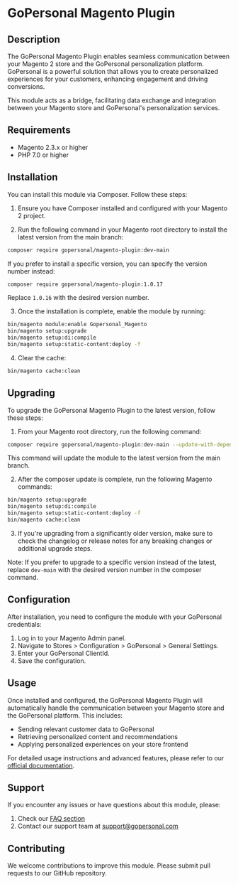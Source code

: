 # GoPersonal Magento Plugin

## Description

The GoPersonal Magento Plugin enables seamless communication between your Magento 2 store and the GoPersonal personalization platform. GoPersonal is a powerful solution that allows you to create personalized experiences for your customers, enhancing engagement and driving conversions.

This module acts as a bridge, facilitating data exchange and integration between your Magento store and GoPersonal's personalization services.

## Requirements

- Magento 2.3.x or higher
- PHP 7.0 or higher

## Installation

You can install this module via Composer. Follow these steps:

1. Ensure you have Composer installed and configured with your Magento 2 project.

2. Run the following command in your Magento root directory to install the latest version from the main branch:

```bash
composer require gopersonal/magento-plugin:dev-main
```

   If you prefer to install a specific version, you can specify the version number instead:

```bash
composer require gopersonal/magento-plugin:1.0.17
```

   Replace `1.0.16` with the desired version number.

3. Once the installation is complete, enable the module by running:

```bash
bin/magento module:enable Gopersonal_Magento
bin/magento setup:upgrade
bin/magento setup:di:compile
bin/magento setup:static-content:deploy -f
```

4. Clear the cache:

```bash
bin/magento cache:clean
```

## Upgrading

To upgrade the GoPersonal Magento Plugin to the latest version, follow these steps:

1. From your Magento root directory, run the following command:

```bash
composer require gopersonal/magento-plugin:dev-main --update-with-dependencies
```

This command will update the module to the latest version from the main branch.

2. After the composer update is complete, run the following Magento commands:

```bash
bin/magento setup:upgrade
bin/magento setup:di:compile
bin/magento setup:static-content:deploy -f
bin/magento cache:clean
```

3. If you're upgrading from a significantly older version, make sure to check the changelog or release notes for any breaking changes or additional upgrade steps.

Note: If you prefer to upgrade to a specific version instead of the latest, replace `dev-main` with the desired version number in the composer command.

## Configuration

After installation, you need to configure the module with your GoPersonal credentials:

1. Log in to your Magento Admin panel.
2. Navigate to Stores > Configuration > GoPersonal > General Settings.
3. Enter your GoPersonal ClientId.
4. Save the configuration.

## Usage

Once installed and configured, the GoPersonal Magento Plugin will automatically handle the communication between your Magento store and the GoPersonal platform. This includes:

- Sending relevant customer data to GoPersonal
- Retrieving personalized content and recommendations
- Applying personalized experiences on your store frontend

For detailed usage instructions and advanced features, please refer to our [official documentation](https://academy.gopersonal.ai/).

## Support

If you encounter any issues or have questions about this module, please:

1. Check our [FAQ section](https://academy.gopersonal.ai/)
2. Contact our support team at [support@gopersonal.com](https://gopersonal.atlassian.net/servicedesk/customer/portal/2)

## Contributing

We welcome contributions to improve this module. Please submit pull requests to our GitHub repository.
